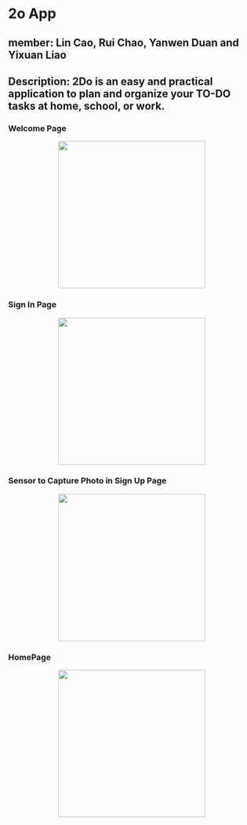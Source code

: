 # 2o App
## member: Lin Cao, Rui Chao, Yanwen Duan and Yixuan Liao
## Description: 2Do is an easy and practical application to plan and organize your TO-DO tasks at home, school, or work.



### Welcome Page
<p align="center">
<img src="https://user-images.githubusercontent.com/77592135/145311858-3fcf7a2d-3853-4d2c-ae45-b821125092b7.png" width="300">
 </p>


### Sign In Page
<p align="center">
<img src="https://user-images.githubusercontent.com/77592135/145312438-d4eab6a9-7df8-49c4-8cdb-0edfa97dd466.png" width="300">
 </p>
 
 
### Sensor to Capture Photo in Sign Up Page
<p align="center">
<img src="https://user-images.githubusercontent.com/77592135/145312457-d317ae52-ea6e-453e-92e2-7ffdaab45156.png" width="300">
 </p>
 
  
### HomePage 
<p align="center">
<img src="https://user-images.githubusercontent.com/77592135/145312472-c6965c10-206d-4966-b9c3-d63237bcb5a8.png" width="300">
 </p>
 
